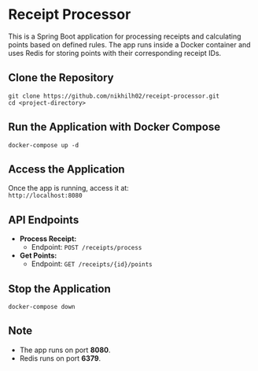 # Receipt Processor

This is a Spring Boot application for processing receipts and calculating points based on defined rules. The app runs inside a Docker container and uses Redis for storing points with their corresponding receipt IDs.

## Clone the Repository

`git clone https://github.com/nikhilh02/receipt-processor.git` \
`cd <project-directory>`

## Run the Application with Docker Compose

`docker-compose up -d`

## Access the Application
Once the app is running, access it at: \
`http://localhost:8080`

## API Endpoints
- **Process Receipt:**
  - Endpoint: `POST /receipts/process`
- **Get Points:**
  - Endpoint: `GET /receipts/{id}/points`

## Stop the Application

`docker-compose down`

## Note
- The app runs on port **8080**.
- Redis runs on port **6379**.

